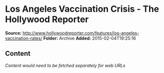 # Los Angeles Vaccination Crisis - The Hollywood Reporter

**Source:** http://www.hollywoodreporter.com/features/los-angeles-vaccination-rates/
**Folder:** Archive
**Added:** 2015-02-04T19:25:16




## Content
*Content would need to be fetched separately for web URLs*
